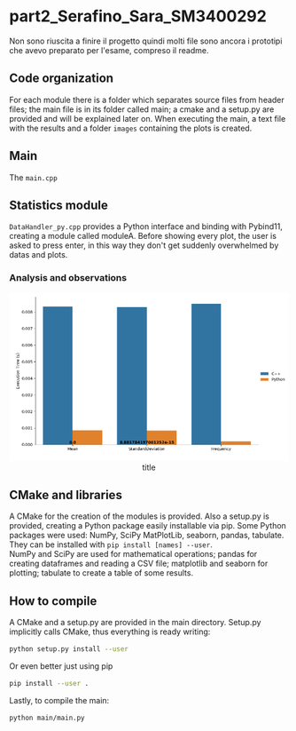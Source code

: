 # part2_Serafino_Sara_SM3400292

Non sono riuscita a finire il progetto quindi molti file sono ancora i prototipi che avevo preparato per l'esame, compreso il readme.

## Code organization
For each module there is a folder which separates source files from header files; the main file is in its folder called main; a cmake and a setup.py are provided and will be explained later on. When executing the main, a text file with the results and a folder `images` containing the plots is created.

## Main
The `main.cpp` 

## Statistics module
`DataHandler_py.cpp` provides a Python interface and binding with Pybind11, creating a module called moduleA.
Before showing every plot, the user is asked to press enter, in this way they don't get suddenly overwhelmed by datas and plots.

### Analysis and observations

  <p align="center">
  <img src="StatisticsModule/images/CatplotAge.png" /><br>
  title
</p>

## CMake and libraries
A CMake for the creation of the modules is provided. Also a setup.py is provided, creating a Python package easily installable via pip.
Some Python packages were used: NumPy, SciPy MatPlotLib, seaborn, pandas, tabulate. They can be installed with `pip install [names] --user`.<br>
NumPy and SciPy are used for mathematical operations; pandas for creating dataframes and reading a CSV file; matplotlib and seaborn for plotting; tabulate to create a table of some results.

## How to compile
A CMake and a setup.py are provided in the main directory. Setup.py implicitly calls CMake, thus everything is ready writing:
```bash
python setup.py install --user
```
Or even better just using pip
```bash
pip install --user .
```
Lastly, to compile the main:
```bash
python main/main.py
```